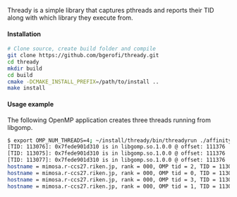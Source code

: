 Thready is a simple library that captures pthreads and reports their TID along with which library they execute from.

#### Installation

```bash
# Clone source, create build folder and compile
git clone https://github.com/bgerofi/thready.git
cd thready
mkdir build
cd build
cmake -DCMAKE_INSTALL_PREFIX=/path/to/install ..
make install
```

#### Usage example

The following OpenMP application creates three threads running from libgomp.

```bash
$ export OMP_NUM_THREADS=4; ~/install/thready/bin/threadyrun ./affinity-gnuopenmp
[TID: 113076]: 0x7fede901d310 is in libgomp.so.1.0.0 @ offset: 111376
[TID: 113075]: 0x7fede901d310 is in libgomp.so.1.0.0 @ offset: 111376
[TID: 113077]: 0x7fede901d310 is in libgomp.so.1.0.0 @ offset: 111376
hostname = mimosa.r-ccs27.riken.jp, rank = 000, OMP tid = 2, TID = 113076, CPU = 0, affinity = 0 1 2 3 4
hostname = mimosa.r-ccs27.riken.jp, rank = 000, OMP tid = 0, TID = 113074, CPU = 1, affinity = 0 1 2 3 4
hostname = mimosa.r-ccs27.riken.jp, rank = 000, OMP tid = 3, TID = 113077, CPU = 4, affinity = 0 1 2 3 4
hostname = mimosa.r-ccs27.riken.jp, rank = 000, OMP tid = 1, TID = 113075, CPU = 4, affinity = 0 1 2 3 4
```

